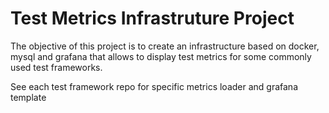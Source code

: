 # Test Metrics Infrastruture Project

The objective of this project is to create an infrastructure based on docker, mysql and grafana that allows to display test metrics for some commonly used test frameworks.

See each test framework repo for specific metrics loader and grafana template
